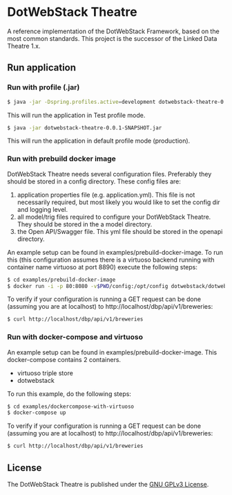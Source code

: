 # DotWebStack Theatre

A reference implementation of the DotWebStack Framework, based on the most common standards. This project is the successor of the Linked Data Theatre 1.x.

## Run application

### Run with profile (.jar)

```bash
$ java -jar -Dspring.profiles.active=development dotwebstack-theatre-0.0.1-SNAPSHOT.jar
```

This will run the application in Test profile mode.

```bash
$ java -jar dotwebstack-theatre-0.0.1-SNAPSHOT.jar
```

This will run the application in default profile mode (production).

### Run with prebuild docker image

DotWebStack Theatre needs several configuration files. Preferably they should be stored in a config directory. These config files are:
1. application properties file (e.g. application.yml). This file is not necessarily required, but most likely you would like to set the config dir and logging level.
2. all model/trig files required to configure your DotWebStack Theatre. They should be stored in the a model directory.
3. the Open API/Swagger file. This yml file should be stored in the openapi directory.

An example setup can be found in examples/prebuild-docker-image. To run this (this configuration assumes there is a virtuoso backend running with container name virtuoso at port 8890) execute the following steps:

```bash
$ cd examples/prebuild-docker-image
$ docker run -i -p 80:8080 -v$PWD/config:/opt/config dotwebstack/dotwebstack-theatre
```

To verify if your configuration is running a GET request can be done (assuming you are at localhost) to http://localhost/dbp/api/v1/breweries:

```bash
$ curl http://localhost/dbp/api/v1/breweries
```

### Run with docker-compose and virtuoso

An example setup can be found in examples/prebuild-docker-image. This docker-compose contains 2 containers.
- virtuoso triple store
- dotwebstack

To run this example, do the following steps:
```bash
$ cd examples/dockercompose-with-virtuoso
$ docker-compose up
```

To verify if your configuration is running a GET request can be done (assuming you are at localhost) to http://localhost/dbp/api/v1/breweries:

```bash
$ curl http://localhost/dbp/api/v1/breweries
```

## License

The DotWebStack Theatre is published under the [GNU GPLv3 License](LICENSE.md).

